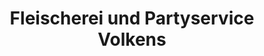 ---
title: "Fleischerei und Partyservice Volkens"
url: /geestland/fleischerei-und-partyservice-volkens/
shop: Metzgerei
---
